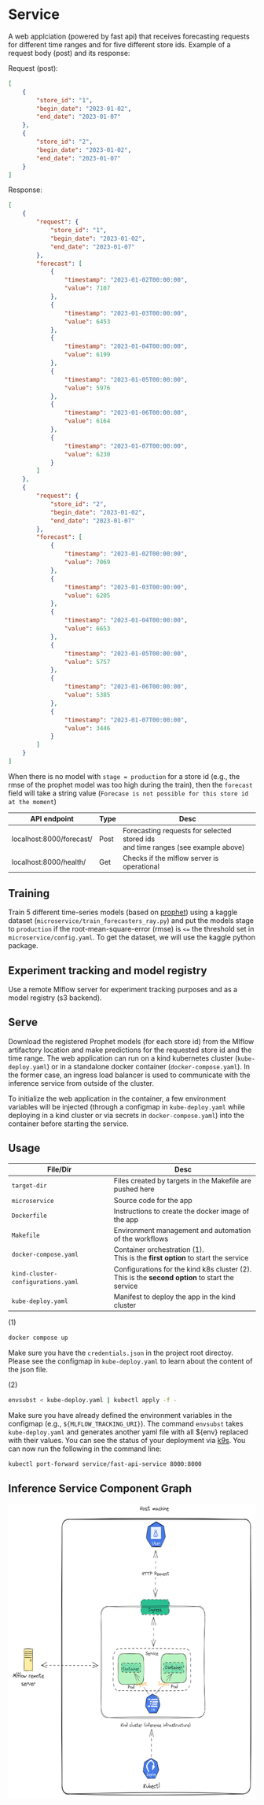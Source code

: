 # Service
A web applciation (powered by fast api) that receives forecasting requests for different time ranges and for five 
different store ids. Example of a request body (post) and its response:

Request (post):

```json
[
    {
        "store_id": "1",
        "begin_date": "2023-01-02",
        "end_date": "2023-01-07"
    },
    {
        "store_id": "2",
        "begin_date": "2023-01-02",
        "end_date": "2023-01-07"
    }
]
```

Response:

```json
[
    {
        "request": {
            "store_id": "1",
            "begin_date": "2023-01-02",
            "end_date": "2023-01-07"
        },
        "forecast": [
            {
                "timestamp": "2023-01-02T00:00:00",
                "value": 7107
            },
            {
                "timestamp": "2023-01-03T00:00:00",
                "value": 6453
            },
            {
                "timestamp": "2023-01-04T00:00:00",
                "value": 6199
            },
            {
                "timestamp": "2023-01-05T00:00:00",
                "value": 5976
            },
            {
                "timestamp": "2023-01-06T00:00:00",
                "value": 6164
            },
            {
                "timestamp": "2023-01-07T00:00:00",
                "value": 6230
            }
        ]
    },
    {
        "request": {
            "store_id": "2",
            "begin_date": "2023-01-02",
            "end_date": "2023-01-07"
        },
        "forecast": [
            {
                "timestamp": "2023-01-02T00:00:00",
                "value": 7069
            },
            {
                "timestamp": "2023-01-03T00:00:00",
                "value": 6205
            },
            {
                "timestamp": "2023-01-04T00:00:00",
                "value": 6653
            },
            {
                "timestamp": "2023-01-05T00:00:00",
                "value": 5757
            },
            {
                "timestamp": "2023-01-06T00:00:00",
                "value": 5385
            },
            {
                "timestamp": "2023-01-07T00:00:00",
                "value": 3446
            }
        ]
    }
]
```  

When there is no model with `stage = production` for a store id (e.g., the rmse of the prophet model was too high during the train), then the `forecast` field will take a string value (`Forecase is not possible for this store id at the moment`)


| **API endpoint** | **Type** | **Desc** |
| --- | --- | --- |
| localhost:8000/forecast/ | Post | Forecasting requests for selected stored ids <br> and time ranges (see example above) |
| localhost:8000/health/ | Get | Checks if the mlflow server is operational |

## Training
Train 5 different time-series models (based on [prophet](https://pypi.org/project/prophet/)) using a kaggle dataset (`microservice/train_forecasters_ray.py`) and put the models stage to `production` if the root-mean-square-error (rmse) is `<=` the threshold set in `microservice/config.yaml`. To get the dataset, we will use the kaggle python package. 

## Experiment tracking and model registry
Use a remote Mlflow server for experiment tracking purposes and as a model registry (s3 backend).  

## Serve
Download the registered Prophet models (for each store id) from the Mlflow artifactory location 
and make predictions for the requested store id and the time range. The web application can run on a kind kubernetes
cluster (`kube-deploy.yaml`) or in a standalone docker container (`docker-compose.yaml`). In the former case, an ingress load balancer is used to communicate with the inference service from outside of the cluster. 

To initialize the web application in the container, a few environment variables will be injected (through a configmap in `kube-deploy.yaml` while deploying in a kind cluster or via secrets in `docker-compose.yaml`) into the container before starting the service.

## Usage
| **File/Dir** | **Desc** |
| --- | --- |
| `target-dir` | Files created by targets in the Makefile are pushed here |
| `microservice` | Source code for the app |
| `Dockerfile` | Instructions to create the docker image of the app |
| `Makefile` | Environment management and automation of the workflows |
| `docker-compose.yaml` | Container orchestration (1). <br> This is the **first option** to start the service|
| `kind-cluster-configurations.yaml` | Configurations for the kind k8s cluster (2). <br> This is the **second option** to start the service|
| `kube-deploy.yaml` | Manifest to deploy the app in the kind cluster |

(1) 

```bash
docker compose up
```
Make sure you have the `credentials.json` in the project root directoy. Please see the configmap in `kube-deploy.yaml` to learn about the content of the json file.

(2) 

```bash
envsubst < kube-deploy.yaml | kubectl apply -f -
```

Make sure you have already defined the environment variables in the configmap (e.g., `${MLFLOW_TRACKING_URI}`). The command `envsubst` takes `kube-deploy.yaml` and generates another yaml file with all ${env} replaced with their values. You can see the status of your deployment via [k9s](https://k9scli.io/). You can now run the following in the command line:

```bash
kubectl port-forward service/fast-api-service 8000:8000
```

## Inference Service Component Graph
<p align="center"><img alt="kind" src="./logo/comps.png" width="800px" height="600px" /></p>